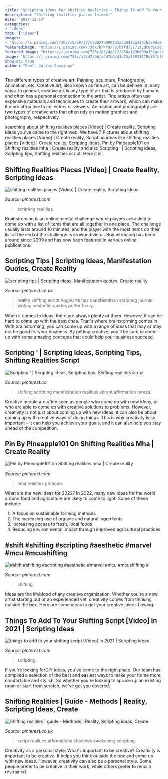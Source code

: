 ```yaml
---
title: "Scripting Ideas For Shifting Realities ~ Things To Add To Your Shifting Script [video] In 2021"
description: "Shifting realities places [video]"
date: "2022-12-14"
categories:
- "ideas"
tags: ["ideas"]
images:
- "https://i.pinimg.com/736x/c5/e0/27/c5e027b0987a3aa304fda2492b5e9dee.jpg"
featuredImage: "https://i.pinimg.com/736x/b7/fd/75/b7fd75771a2dc6d1c58325f1e0cab93b.jpg"
featured_image: "https://i.pinimg.com/736x/85/4a/12/854a129b039a132ae24ce185ecdc1625.jpg"
image: "https://i.pinimg.com/736x/a4/d7/b6/a4d7b6c41c73af8019170d75fbfb5501.jpg"
ShowToc: true
author: "Prof. Julius Cummings"
---
```



The different types of creative art: Painting, sculpture, Photography, Animation, etc.
Creative art, also known as fine art, can be defined in many ways. In general, creative art is any type of art that is produced by humans and often has a personal connection to the artist. Fine artists often use expensive materials and techniques to create their artwork, which can make it more attractive to collectors or viewers. Animation and photography are two types of creative arts that often rely on motion graphics and photography, respectively.

	

		
searching about shifting realities places [Video] | Create reality, Scripting ideas you've came to the right web. We have 7 Pictures about shifting realities places [Video] | Create reality, Scripting ideas like shifting realities places [Video] | Create reality, Scripting ideas, Pin by Pineapple101 on Shifting realities mha | Create reality and also Scripting ‘ | Scripting ideas, Scripting tips, Shifting realities script. Here it is:
		
    
## Shifting Realities Places [Video] | Create Reality, Scripting Ideas

<img loading=lazy src="https://i.pinimg.com/736x/ec/cb/f7/eccbf7224e3c83272854fba1d1303007.jpg" onerror="this.onerror=null;this.src='https://tse2.mm.bing.net/th?id=OIP.evZIekDEY0ggr5he9n4C8gHaNK&amp;pid=15.1';" alt="shifting realities places [Video] | Create reality, Scripting ideas">

_Source: pinterest.com_

>scripting realities. 

	

Brainstroming is an online mental challenge where players are asked to come up with a list of items that are all together in one place. The challenge usually lasts around 10 minutes, and the player with the most items on their list at the end of the challenge is crowned victor. Brainstroming has been around since 2009 and has now been featured in various online publications.

    
## Scripting Tips | Scripting Ideas, Manifestation Quotes, Create Reality

<img loading=lazy src="https://i.pinimg.com/736x/a4/d7/b6/a4d7b6c41c73af8019170d75fbfb5501.jpg" onerror="this.onerror=null;this.src='https://tse1.mm.bing.net/th?id=OIP.-MVgrhTp3IFPpOcYlFNVRAHaJ_&amp;pid=15.1';" alt="scripting tips | Scripting ideas, Manifestation quotes, Create reality">

_Source: pinterest.co.uk_

>reality shifting script hogwarts tips manifestation scripting journal writing aesthetic quotes potter harry. 

	

When it comes to ideas, there are always plenty of them. However, it can be hard to come up with the best ones. That's where brainstorming comes in. With brainstorming, you can come up with a range of ideas that may or may not be good for your business. By getting creative, you'll be sure to come up with some amazing concepts that could help your business succeed.

    
## Scripting ‘ | Scripting Ideas, Scripting Tips, Shifting Realities Script

<img loading=lazy src="https://i.pinimg.com/736x/b7/fd/75/b7fd75771a2dc6d1c58325f1e0cab93b.jpg" onerror="this.onerror=null;this.src='https://tse3.mm.bing.net/th?id=OIP.GQbRz4HOC2aRvYoERonJLAHaNK&amp;pid=15.1';" alt="Scripting ‘ | Scripting ideas, Scripting tips, Shifting realities script">

_Source: pinterest.ca_

>shifting scripting manifestation realities skrypt affirmation tereza. 

	

Creative people are often seen as people who come up with new ideas, or who are able to come up with creative solutions to problems. However, creativity is not just about coming up with new ideas; it can also be about coming up with creative ways of doing things. This is why creativity is so important – it can help you achieve your goals, and it can also help you stay ahead of the competition.

    
## Pin By Pineapple101 On Shifting Realities Mha | Create Reality

<img loading=lazy src="https://i.pinimg.com/736x/ce/3f/25/ce3f25d2f8f7c36d4198e9162c383e73.jpg" onerror="this.onerror=null;this.src='https://tse1.mm.bing.net/th?id=OIP.ZJjppoBBVKuQC-WcLwjpJAHaNK&amp;pid=15.1';" alt="Pin by Pineapple101 on Shifting realities mha | Create reality">

_Source: pinterest.com_

>mha realities grimoire. 

	

What are the new ideas for 2022?
In 2022, many new ideas for the world around food and agriculture are likely to come to light. Some of these include: 
1. A focus on sustainable farming methods 
2. The increasing use of organic and natural ingredients 
3. Increasing access to fresh, local foods 
4. Reducing environmental impact through improved agricultural practices 

    
## #shift #shifting #scripting #aesthetic #marvel #mcu #mcushifting #

<img loading=lazy src="https://i.pinimg.com/736x/c5/e0/27/c5e027b0987a3aa304fda2492b5e9dee.jpg" onerror="this.onerror=null;this.src='https://tse4.mm.bing.net/th?id=OIP.3ufEZojuQbg2pil1rNFzZwHaNo&amp;pid=15.1';" alt="#shift #shifting #scripting #aesthetic #marvel #mcu #mcushifting #">

_Source: pinterest.com_

>shifting. 

	

Ideas are the lifeblood of any creative organization. Whether you're a new artist starting out or an experienced vet, creativity comes from thinking outside the box. Here are some ideas to get your creative juices flowing: 

    
## Things To Add To Your Shifting Script [Video] In 2021 | Scripting Ideas

<img loading=lazy src="https://i.pinimg.com/736x/85/4a/12/854a129b039a132ae24ce185ecdc1625.jpg" onerror="this.onerror=null;this.src='https://tse4.mm.bing.net/th?id=OIP.7U2Ou-yHwle5vOcdHiCSIAHaNK&amp;pid=15.1';" alt="things to add to your shifting script [Video] in 2021 | Scripting ideas">

_Source: pinterest.com_

>scripting. 

	

If you're looking forDIY ideas, you've come to the right place. Our team has compiled a selection of the best and easiest ways to make your home more comfortable and stylish. So whether you're looking to spruce up an existing room or start from scratch, we've got you covered.

    
## Shifting Realities | Guide - Methods | Reality, Scripting Ideas, Create

<img loading=lazy src="https://i.pinimg.com/originals/47/e7/c6/47e7c69c0692518b5d9a20a38c81b446.jpg" onerror="this.onerror=null;this.src='https://tse4.mm.bing.net/th?id=OIP.cErtFh6_4nW2QOsAc7oNsQHaKB&amp;pid=15.1';" alt="Shifting realities | guide - Methods | Reality, Scripting ideas, Create">

_Source: pinterest.co.uk_

>script realities affirmations shadows awakening scripting. 

	

Creativity as a personal style: What's important to be creative?
Creativity is important to be creative. It helps you think outside the box and come up with new ideas. However, creativity can also be a personal style. Some people prefer to be creative in their work, while others prefer to remain restrained.

